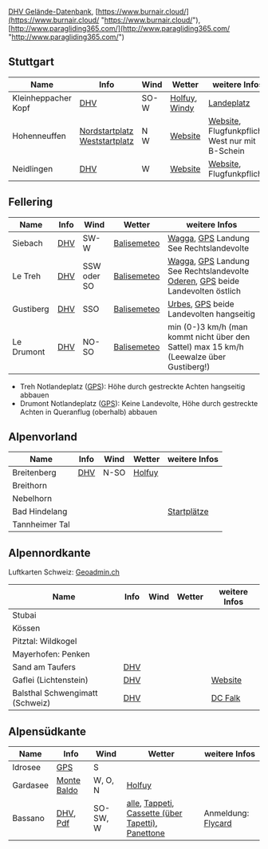 [DHV Gelände-Datenbank](https://www.dhv.de/db3/gelaende/ "https://www.dhv.de/db3/gelaende/"), [https://www.burnair.cloud/](https://www.burnair.cloud/ "https://www.burnair.cloud/"), [http://www.paragliding365.com/](http://www.paragliding365.com/ "http://www.paragliding365.com/")
## Stuttgart

| Name                | Info                                                                                                                                                                          | Wind   | Wetter                                                                                                              | weitere Infos                                                                                                                                       |
| ------------------- | ----------------------------------------------------------------------------------------------------------------------------------------------------------------------------- | ------ | ------------------------------------------------------------------------------------------------------------------- | --------------------------------------------------------------------------------------------------------------------------------------------------- |
| Kleinheppacher Kopf | [DHV](https://www.dhv.de/db2/details.php?qi=glp_details&popup=1&item=615)                                                                                                     | SO-W   | [Holfuy](https://holfuy.com/de/weather/529), [Windy](https://www.windy.com/station/pws-211f06e5a98?48.746,9.380,11) | [Landeplatz](Anlage/Fluggebiete/Kleinheppacher_Kopf.jpg)                                                                                            |
| Hohenneuffen        | [Nordstartplatz](https://www.dhv.de/db2/details.php?qi=glp_details&popup=1&item=1091)<br>[Weststartplatz](https://www.dhv.de/db2/details.php?qi=glp_details&popup=1&item=679) | N<br>W | [Website](http://dc-hohenneuffen.de/index.php?option=com_content&view=category&layout=blog&id=65&Itemid=64)         | [Website](http://dc-hohenneuffen.de/index.php?option=com_content&view=category&layout=blog&id=83&Itemid=59), Flugfunkpflicht, West nur mit B-Schein |
| Neidlingen          | [DHV](https://www.dhv.de/db2/details.php?qi=glp_details&popup=1&item=951)                                                                                                     | W      | [Website](https://dgcw.de/wetter)                                                                                   | [Website](https://dgcw.de/fluggebiete/neidlingen-west), Flugfunkpflicht                                                                             |

## Fellering

| Name       | Info                                                                        | Wind        | Wetter                                                                   | weitere Infos                                                                                                                                                                                               |
| ---------- | --------------------------------------------------------------------------- | ----------- | ------------------------------------------------------------------------ | ----------------------------------------------------------------------------------------------------------------------------------------------------------------------------------------------------------- |
| Siebach    | [DHV](https://www.dhv.de/db2/details.php?qi=glp_details&popup=1&item=2406)  | SW-W        | [Balisemeteo](http://www.balisemeteo.com/balise_nearby.php?idBalise=136) | [Wagga](Anlage/Fluggebiete/Wagga.jpg), [GPS](geo:47.90118,6.98273?z=17) Landung See Rechtslandevolte                                                                                                        |
| Le Treh    | [DHV](https://www.dhv.de/db2/details.php?qi=glp_details&item=1222)          | SSW oder SO | [Balisemeteo](http://www.balisemeteo.com/balise_nearby.php?idBalise=136) | [Wagga](Anlage/Fluggebiete/Wagga.jpg), [GPS](geo:47.90118,6.98273?z=17) Landung See Rechtslandevolte<br>[Oderen](Anlage/Fluggebiete/Oderen.jpg), [GPS](geo:47.91797,6.96589?z=17) beide Landevolten östlich |
| Gustiberg  | [DHV](https://www.dhv.de/db2/details.php?qi=glp_details&item=1341)          | SSO         | [Balisemeteo](http://www.balisemeteo.com/balise_nearby.php?idBalise=136) | [Urbes](Anlage/Fluggebiete/Urbes.jpg), [GPS](geo:47.88239,6.94396?z=17) beide Landevolten hangseitig                                                                                                        |
| Le Drumont | [DHV](https://www.dhv.de/db2/details.php?qi=glp_details&item=1359)          | NO-SO       | [Balisemeteo](http://www.balisemeteo.com/balise_nearby.php?idBalise=136) | min (0-)3 km/h (man kommt nicht über den Sattel) max 15 km/h (Leewalze über Gustiberg!)                                                                                                                     |
- Treh Notlandeplatz ([GPS](geo:47.91257,6.98279?z=17)): Höhe durch gestreckte Achten hangseitig abbauen
- Drumont Notlandeplatz ([GPS](geo:47.9012,6.9473?z=17)): Keine Landevolte, Höhe durch gestreckte Achten in Queranflug (oberhalb) abbauen

## Alpenvorland
| Name           | Info                                                                      | Wind | Wetter                                      | weitere Infos                                                             |
| -------------- | ------------------------------------------------------------------------- | ---- | ------------------------------------------- | ------------------------------------------------------------------------- |
| Breitenberg    | [DHV](https://www.dhv.de/db2/details.php?qi=glp_details&popup=1&item=952) | N-SO | [Holfuy](https://holfuy.com/de/weather/676) |                                                                           |
| Breithorn      |                                                                           |      |                                             |                                                                           |
| Nebelhorn      |                                                                           |      |                                             |                                                                           |
| Bad Hindelang  |                                                                           |      |                                             | [Startplätze](https://www.ostrachtaler-gleitschirmflieger.de/fluggebiet/) |
| Tannheimer Tal |                                                                           |      |                                             |                                                                           |

## Alpennordkante
Luftkarten Schweiz: [Geoadmin.ch](https://s.geo.admin.ch/9cc429e561)

| Name                            | Info                                                                                                                                                                                                                            | Wind | Wetter | weitere Infos                                          |
| ------------------------------- | ------------------------------------------------------------------------------------------------------------------------------------------------------------------------------------------------------------------------------- | ---- | ------ | ------------------------------------------------------ |
| Stubai                          |                                                                                                                                                                                                                                 |      |        |                                                        |
| Kössen                          |                                                                                                                                                                                                                                 |      |        |                                                        |
| Pitztal: Wildkogel              |                                                                                                                                                                                                                                 |      |        |                                                        |
| Mayerhofen: Penken              |                                                                                                                                                                                                                                 |      |        |                                                        |
| Sand am Taufers                 | [DHV](https://www.dhv.de/db2/geosearch.php?filter%5BName%5D=Ahornach+Sand&filter%5BLand%5D=IT&filter%5BBdld%5D=&filter%5BPlz%5D=&filter%5BGmde%5D=&filter%5BArt%5D=&filter%5BRchtg_from%5D=&filter%5BRchtg_from%5D=&mapclick=0) |      |        |                                                        |
| Gaflei (Lichtenstein)           | [DHV](https://www.dhv.de/db2/details.php?qi=glp_details&popup=1&item=1465)                                                                                                                                                      |      |        | [Website](https://gleitschirmclubvaduz.li/fluggebiet/) |
| Balsthal Schwengimatt (Schweiz) | [DHV](https://www.dhv.de/db2/details.php?qi=glp_details&popup=1&item=1752)                                                                                                                                                      |      |        | [DC Falk](https://www.dcfalk.ch/fluggebiet/)           |

## Alpensüdkante
| Name     | Info                                                                                                                                                              | Wind     | Wetter                                                                                                                                                                                                                                                               | weitere Infos                                           |
| -------- | ----------------------------------------------------------------------------------------------------------------------------------------------------------------- | -------- | -------------------------------------------------------------------------------------------------------------------------------------------------------------------------------------------------------------------------------------------------------------------- | ------------------------------------------------------- |
| Idrosee  | [GPS](geo:45.8100501,10.5768317?z=17)                                                                                                                             | S        |                                                                                                                                                                                                                                                                      |                                                         |
| Gardasee | [Monte Baldo](https://www.dhv.de/db2/details.php?qi=glp_details&popup=1&item=1895)                                                                                | W, O, N  | [Holfuy](https://holfuy.com/de/weather/1000)                                                                                                                                                                                                                         |                                                         |
| Bassano  | [DHV](https://www.dhv.de/db2/details.php?qi=glp_details&popup=1&item=1551),  [Pdf](http://flycard.vivereilgrappa.it/static/pdf/en/take-off-and-landing-areas.pdf) | SO-SW, W | [alle](https://www.vivereilgrappa.it/en/weather-forecast-free-flight.htm), [Tappeti](https://www.elmeteo.it/tappeti.php), [Cassette (über Tapetti)](https://www.meteohobby.it/swpi_airsports/swpi_smartphone.php), [Panettone](https://www.elmeteo.it/panettone.php) | Anmeldung: [Flycard](https://www.vivereilgrappa.it/en/) |


